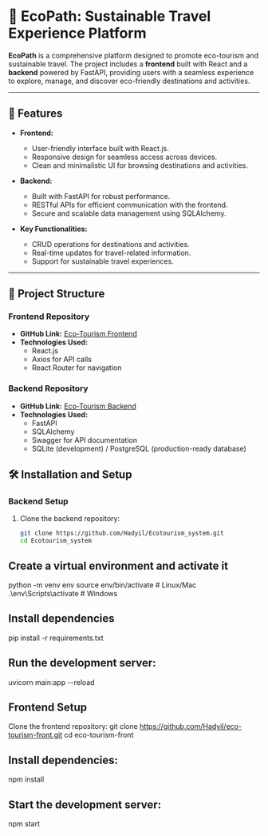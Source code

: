 # 🌿 EcoPath: Sustainable Travel Experience Platform

**EcoPath** is a comprehensive platform designed to promote eco-tourism and sustainable travel. The project includes a **frontend** built with React and a **backend** powered by FastAPI, providing users with a seamless experience to explore, manage, and discover eco-friendly destinations and activities.

---

## 🚀 Features

- **Frontend:**
  - User-friendly interface built with React.js.
  - Responsive design for seamless access across devices.
  - Clean and minimalistic UI for browsing destinations and activities.

- **Backend:**
  - Built with FastAPI for robust performance.
  - RESTful APIs for efficient communication with the frontend.
  - Secure and scalable data management using SQLAlchemy.

- **Key Functionalities:**
  - CRUD operations for destinations and activities.
  - Real-time updates for travel-related information.
  - Support for sustainable travel experiences.

---

## 📂 Project Structure

### Frontend Repository
- **GitHub Link:** [Eco-Tourism Frontend](https://github.com/Hadyil/eco-tourism-front)
- **Technologies Used:**
  - React.js
  - Axios for API calls
  - React Router for navigation

### Backend Repository
- **GitHub Link:** [Eco-Tourism Backend](https://github.com/Hadyil/Ecotourism_system)
- **Technologies Used:**
  - FastAPI
  - SQLAlchemy
  - Swagger for API documentation
  - SQLite (development) / PostgreSQL (production-ready database)


## 🛠️ Installation and Setup

### Backend Setup
1. Clone the backend repository:
   ```bash
   git clone https://github.com/Hadyil/Ecotourism_system.git
   cd Ecotourism_system

## Create a virtual environment and activate it
python -m venv env
source env/bin/activate    # Linux/Mac
.\env\Scripts\activate     # Windows
## Install dependencies

pip install -r requirements.txt

## Run the development server:

uvicorn main:app --reload


## Frontend Setup
Clone the frontend repository:
git clone https://github.com/Hadyil/eco-tourism-front.git
cd eco-tourism-front

## Install dependencies:
npm install

## Start the development server:
npm start
